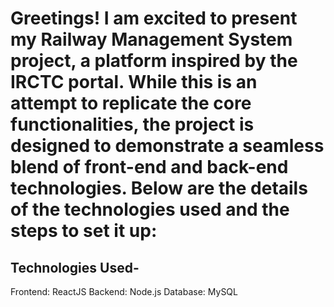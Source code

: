 # Greetings! I am excited to present my Railway Management System project, a platform inspired by the IRCTC portal. While this is an attempt to replicate the core functionalities, the project is designed to demonstrate a seamless blend of front-end and back-end technologies. Below are the details of the technologies used and the steps to set it up:

## Technologies Used-
Frontend: ReactJS
Backend: Node.js
Database: MySQL
